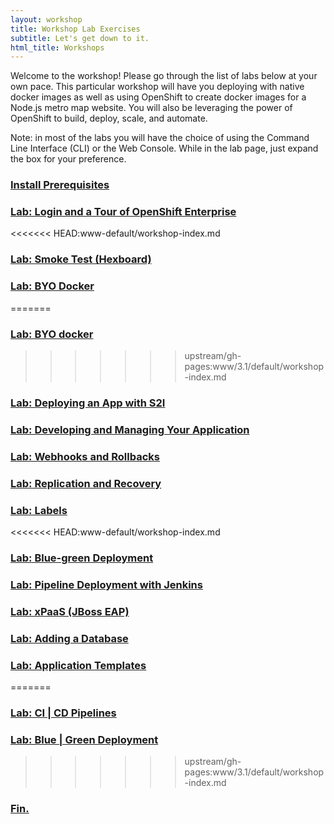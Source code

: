 ```yaml
---
layout: workshop
title: Workshop Lab Exercises
subtitle: Let's get down to it.
html_title: Workshops
---
```


Welcome to the workshop!  Please go through the list of labs below at your own pace.  This particular workshop will have you deploying with native docker images as well as using OpenShift to create docker images for a Node.js metro map website.  You will also be leveraging the power of OpenShift to build, deploy, scale, and automate.

<i class="fa fa-info-circle"></i> Note: in most of the labs you will have the choice of using the Command Line Interface (CLI) or the Web Console.  While in the lab page, just expand the box for your preference.

### [Install Prerequisites](workshop-prerequisites.html)

### [Lab: Login and a Tour of OpenShift Enterprise](workshop-lab-welcome.html)

<<<<<<< HEAD:www-default/workshop-index.md
### [Lab: Smoke Test (Hexboard)](workshop-lab-hexboard.html)

### [Lab: BYO Docker](workshop-lab-byodocker.html)
=======
### [Lab: BYO docker](workshop-lab-byodocker.html)
>>>>>>> upstream/gh-pages:www/3.1/default/workshop-index.md

### [Lab: Deploying an App with S2I](workshop-lab-s2i.html)

### [Lab: Developing and Managing Your Application](workshop-lab-devmanage.html)

### [Lab: Webhooks and Rollbacks](workshop-lab-rollbacks.html)

### [Lab: Replication and Recovery](workshop-lab-replicationrecovery.html)

### [Lab: Labels](workshop-lab-labels.html)

<<<<<<< HEAD:www-default/workshop-index.md
### [Lab: Blue-green Deployment](workshop-lab-bluegreen.html)

### [Lab: Pipeline Deployment with Jenkins](workshop-lab-pipeline-jenkins.html)

### [Lab: xPaaS (JBoss EAP)](workshop-lab-jboss.html)

### [Lab: Adding a Database](workshop-lab-databases.html)

### [Lab: Application Templates](workshop-lab-templates.html)
=======
### [Lab: CI | CD Pipelines](workshop-lab-cicd.html)

### [Lab: Blue | Green Deployment](workshop-lab-bluegreen.html)
>>>>>>> upstream/gh-pages:www/3.1/default/workshop-index.md

### [Fin.](workshop-finally.html)

<!--

### [Lab: Keep it Secret, Keep it Safe](workshop-secrets.html)

### [Lab: Working with Storage](workshop-lab-storage.html)

### [Lab: xPaaS on OpenShift](workshop-lab-xpaas.html)

### [Lab: Operations](workshop-lab-ops.html)

### [Lab: Operations](workshop-lab-nodeselectors.html)

### [Homework](workshop-homework.html)

-->
